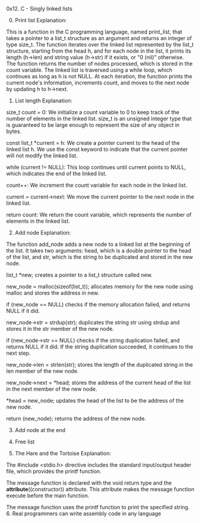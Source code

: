 0x12. C - Singly linked lists

0. Print list
Explanation:

This is a function in the C programming language, named print_list, that takes a pointer to a list_t structure as an argument and returns an integer of type size_t. The function iterates over the linked list represented by the list_t structure, starting from the head h, and for each node in the list, it prints its length (h->len) and string value (h->str) if it exists, or "0 (nil)" otherwise. The function returns the number of nodes processed, which is stored in the count variable. The linked list is traversed using a while loop, which continues as long as h is not NULL. At each iteration, the function prints the current node's information, increments count, and moves to the next node by updating h to h->next.


1. List length
Explanation:

size_t count = 0: We initialize a count variable to 0 to keep track of the number of elements in the linked list. size_t is an unsigned integer type that is guaranteed to be large enough to represent the size of any object in bytes.

const list_t *current = h: We create a pointer current to the head of the linked list h. We use the const keyword to indicate that the current pointer will not modify the linked list.

while (current != NULL): This loop continues until current points to NULL, which indicates the end of the linked list.

count++: We increment the count variable for each node in the linked list.

current = current->next: We move the current pointer to the next node in the linked list.

return count: We return the count variable, which represents the number of elements in the linked list.


2. Add node
Explanation:


The function add_node adds a new node to a linked list at the beginning of the list. It takes two arguments: head, which is a double pointer to the head of the list, and str, which is the string to be duplicated and stored in the new node.

list_t *new; creates a pointer to a list_t structure called new.

new_node = malloc(sizeof(list_t)); allocates memory for the new node using malloc and stores the address in new.

if (new_node == NULL) checks if the memory allocation failed, and returns NULL if it did.

new_node->str = strdup(str); duplicates the string str using strdup and stores it in the str member of the new node.

if (new_node->str == NULL) checks if the string duplication failed, and returns NULL if it did. If the string duplication succeeded, it continues to the next step.

new_node->len = strlen(str); stores the length of the duplicated string in the len member of the new node.

new_node->next = *head; stores the address of the current head of the list in the next member of the new node.

*head = new_node; updates the head of the list to be the address of the new node.

return (new_node); returns the address of the new node.

3. Add node at the end


4. Free list


5. The Hare and the Tortoise
Explanation:

The #include <stdio.h> directive includes the standard input/output header file, which provides the printf function.

The message function is declared with the void return type and the __attribute__((constructor)) attribute. This attribute makes the message function execute before the main function.

The message function uses the printf function to print the specified string.
6. Real programmers can write assembly code in any language

